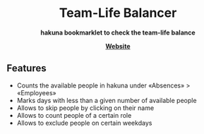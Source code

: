 <div align="center">
  <h1>Team-Life Balancer</h1>
  <p>
    <b>hakuna bookmarklet to check the team-life balance</b>
  </p>
  <p>
    <b><a href="https://bohemianoid.github.io/hakuna-team-life-balancer/">Website</a></b>
  </p>
</div>

## Features
* Counts the available people in hakuna under «Absences» > «Employees»
* Marks days with less than a given number of available people
* Allows to skip people by clicking on their name
* Allows to count people of a certain role
* Allows to exclude people on certain weekdays
